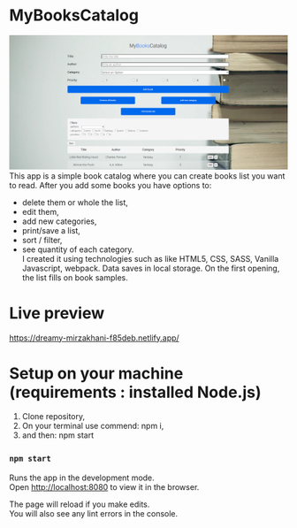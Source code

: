 # MyBooksCatalog
![Appscreen](app.screen.png)
This app is a simple book catalog where you can create books list you want to read. After you add some books you have options to:
- delete them or whole the list,
- edit them,
- add new categories,
- print/save a list,
- sort / filter,
- see quantity of each category.<br>
 I created it using technologies such as like HTML5, CSS, SASS, Vanilla Javascript, webpack.
 Data saves in local storage. On the first opening, the list fills on book samples.

# <h1> Live preview </h1>
https://dreamy-mirzakhani-f85deb.netlify.app/

# <h1>Setup on your machine (requirements : installed Node.js) </h1>
1. Clone repository,<br>
2. On your terminal use commend: npm i,<br>
3. and then: npm start

### `npm start`

Runs the app in the development mode.\
Open [http://localhost:8080](http://localhost:8080) to view it in the browser.

The page will reload if you make edits.\
You will also see any lint errors in the console.
